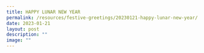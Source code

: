 ```yaml
---
title: HAPPY LUNAR NEW YEAR
permalink: /resources/festive-greetings/20230121-happy-lunar-new-year/
date: 2023-01-21
layout: post
description: ""
image: ""
---
```

